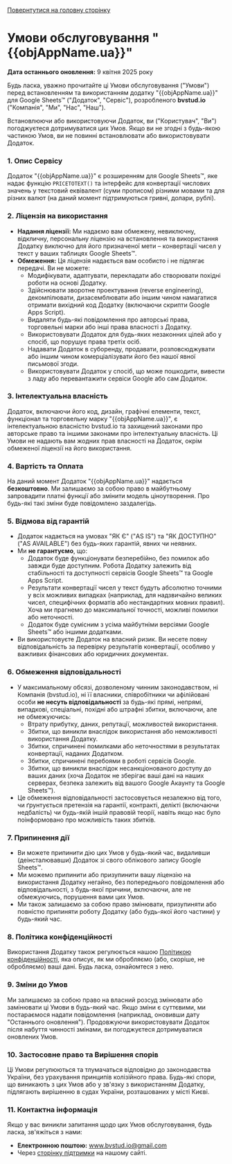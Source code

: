 [Повернтутися на головну сторінку](/ ':class=btn')

# Умови обслуговування "{{objAppName.ua}}"

**Дата останнього оновлення:** 9 квітня 2025 року

Будь ласка, уважно прочитайте ці Умови обслуговування ("Умови") перед встановленням та використанням додатку "{{objAppName.ua}}" для Google Sheets™ ("Додаток", "Сервіс"), розробленого **bvstud.io** ("Компанія", "Ми", "Нас", "Наш").

Встановлюючи або використовуючи Додаток, ви ("Користувач", "Ви") погоджуєтеся дотримуватися цих Умов. Якщо ви не згодні з будь-якою частиною Умов, ви не повинні встановлювати або використовувати Додаток.

### 1. Опис Сервісу

Додаток "{{objAppName.ua}}" є розширенням для Google Sheets™, яке надає функцію `PRICETOTEXT()` та інтерфейс для конвертації числових значень у текстовий еквівалент (суми прописом) різними мовами та для різних валют (на даний момент підтримуються гривні, долари, рублі).

### 2. Ліцензія на використання

*   **Надання ліцензії:** Ми надаємо вам обмежену, невиключну, відкличну, персональну ліцензію на встановлення та використання Додатку виключно для його призначеної мети – конвертації чисел у текст у ваших таблицях Google Sheets™.
*   **Обмеження:** Ця ліцензія надається вам особисто і не підлягає передачі. Ви не можете:
    *   Модифікувати, адаптувати, перекладати або створювати похідні роботи на основі Додатку.
    *   Здійснювати зворотне проектування (reverse engineering), декомпілювати, дизасемблювати або іншим чином намагатися отримати вихідний код Додатку (включаючи скрипти Google Apps Script).
    *   Видаляти будь-які повідомлення про авторські права, торговельні марки або інші права власності з Додатку.
    *   Використовувати Додаток для будь-яких незаконних цілей або у спосіб, що порушує права третіх осіб.
    *   Надавати Додаток в суборенду, продавати, розповсюджувати або іншим чином комерціалізувати його без нашої явної письмової згоди.
    *   Використовувати Додаток у спосіб, що може пошкодити, вивести з ладу або перевантажити сервіси Google або сам Додаток.

### 3. Інтелектуальна власність

Додаток, включаючи його код, дизайн, графічні елементи, текст, функціонал та торговельну марку "{{objAppName.ua}}", є інтелектуальною власністю bvstud.io та захищений законами про авторське право та іншими законами про інтелектуальну власність. Ці Умови не надають вам жодних прав власності на Додаток, окрім обмеженої ліцензії на його використання.

### 4. Вартість та Оплата

На даний момент Додаток "{{objAppName.ua}}" надається **безкоштовно**. Ми залишаємо за собою право в майбутньому запровадити платні функції або змінити модель ціноутворення. Про будь-які такі зміни буде повідомлено заздалегідь.

### 5. Відмова від гарантій

*   Додаток надається на умовах "ЯК Є" ("AS IS") та "ЯК ДОСТУПНО" ("AS AVAILABLE") без будь-яких гарантій, явних чи неявних.
*   Ми **не гарантуємо**, що:
    *   Додаток буде функціонувати безперебійно, без помилок або завжди буде доступним. Робота Додатку залежить від стабільності та доступності сервісів Google Sheets™ та Google Apps Script.
    *   Результати конвертації чисел у текст будуть абсолютно точними у всіх можливих випадках (наприклад, для надзвичайно великих чисел, специфічних форматів або нестандартних мовних правил). Хоча ми прагнемо до максимальної точності, можливі помилки або неточності.
    *   Додаток буде сумісним з усіма майбутніми версіями Google Sheets™ або іншими додатками.
*   Ви використовуєте Додаток на власний ризик. Ви несете повну відповідальність за перевірку результатів конвертації, особливо у важливих фінансових або юридичних документах.

### 6. Обмеження відповідальності

*   У максимальному обсязі, дозволеному чинним законодавством, ні Компанія (bvstud.io), ні її власники, співробітники чи афілійовані особи **не несуть відповідальності** за будь-які прямі, непрямі, випадкові, спеціальні, похідні або штрафні збитки, включаючи, але не обмежуючись:
    *   Втрату прибутку, даних, репутації, можливостей використання.
    *   Збитки, що виникли внаслідок використання або неможливості використання Додатку.
    *   Збитки, спричинені помилками або неточностями в результатах конвертації, наданих Додатком.
    *   Збитки, спричинені перебоями в роботі сервісів Google.
    *   Збитки, що виникли внаслідок несанкціонованого доступу до ваших даних (хоча Додаток не зберігає ваші дані на наших серверах, безпека залежить від вашого Google Акаунту та Google Sheets™).
*   Це обмеження відповідальності застосовується незалежно від того, чи ґрунтується претензія на гарантії, контракті, делікті (включаючи недбалість) чи будь-якій іншій правовій теорії, навіть якщо нас було поінформовано про можливість таких збитків.

### 7. Припинення дії

*   Ви можете припинити дію цих Умов у будь-який час, видаливши (деінсталювавши) Додаток зі свого облікового запису Google Sheets™.
*   Ми можемо припинити або призупинити вашу ліцензію на використання Додатку негайно, без попереднього повідомлення або відповідальності, з будь-якої причини, включаючи, але не обмежуючись, порушення вами цих Умов.
*   Ми також залишаємо за собою право змінювати, призупиняти або повністю припиняти роботу Додатку (або будь-якої його частини) у будь-який час.

### 8. Політика конфіденційності

Використання Додатку також регулюється нашою [Політикою конфіденційності](/privacy-policy.md), яка описує, як ми обробляємо (або, скоріше, не обробляємо) ваші дані. Будь ласка, ознайомтеся з нею.

### 9. Зміни до Умов

Ми залишаємо за собою право на власний розсуд змінювати або замінювати ці Умови в будь-який час. Якщо зміни є суттєвими, ми постараємося надати повідомлення (наприклад, оновивши дату "Останнього оновлення"). Продовжуючи використовувати Додаток після набуття чинності змінами, ви погоджуєтеся дотримуватися оновлених Умов.

### 10. Застосовне право та Вирішення спорів

Ці Умови регулюються та тлумачаться відповідно до законодавства України, без урахування принципів колізійного права. Будь-які спори, що виникають з цих Умов або у зв'язку з використанням Додатку, підлягають вирішенню в судах України, розташованих у місті Києві.

### 11. Контактна інформація

Якщо у вас виникли запитання щодо цих Умов обслуговування, будь ласка, зв'яжіться з нами:

*   **Електронною поштою:** www.bvstud.io@gmail.com
*   Через [сторінку підтримки](/support.md) на нашому сайті.